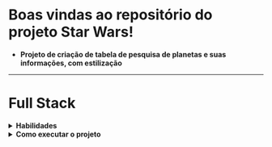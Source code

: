 # Boas vindas ao repositório do projeto Star Wars!

 - **Projeto de criação de tabela de pesquisa de planetas e suas informações, com estilização**

---

# Full Stack

<details>
  <summary>
    <strong>Habilidades</strong>
  </summary><br>

  - **Tecnologias utilizadas em front-end:** JavaScript, React, React Hooks, context API e    estilização em CSS
</details>

<details>
  <summary>
    <strong>Como executar o projeto</strong>
  </summary><br>
  
  - **Dentro da pasta do projeto, execute o comando "npm run start":**
</details>
